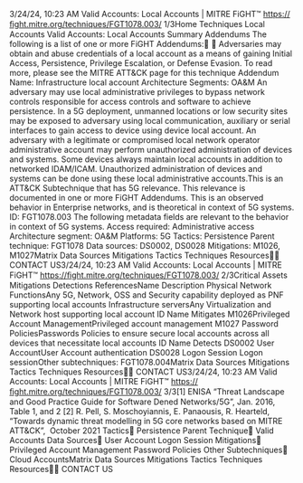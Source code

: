 3/24/24, 10:23 AM Valid Accounts: Local Accounts | MITRE FiGHT™
https://ﬁght.mitre.org/techniques/FGT1078.003/ 1/3Home Techniques Local Accounts
Valid Accounts: Local Accounts
Summary
Addendums
The following is a list of one or more FiGHT Addendums:󰅂 󰅂
Adversaries may obtain and abuse credentials of a local
account as a means of gaining Initial Access, Persistence,
Privilege Escalation, or Defense Evasion. To read more, please
see the MITRE ATT&CK page for this technique
Addendum Name: Infrastructure local account
Architecture Segments: OA&M
An adversary may use local administrative privileges to
bypass network controls responsible for access controls and
software to achieve persistence.
In a 5G deployment, unmanned locations or low security sites
may be exposed to adversary using local communication,
auxiliary or serial interfaces to gain access to device using
device local account.
An adversary with a legitimate or compromised local network
operator administrative account may perform unauthorized
administration of devices and systems. Some devices always
maintain local accounts in addition to networked IDAM/ICAM.
Unauthorized administration of devices and systems can be
done using these local administrative accounts.This is an ATT&CK
Subtechnique that has 5G
relevance. This relevance is
documented in one or more
FiGHT Addendums.
This is an observed behavior
in Enterprise networks, and is
theoretical in context of 5G
systems.
ID: FGT1078.003
The following metadata
fields are relevant to the
behavior in context of 5G
systems.
Access required:
Administrative access
Architecture segment:
OA&M
Platforms: 5G
Tactics: Persistence
Parent technique: FGT1078
Data sources: DS0002,
DS0028
Mitigations: M1026, M1027Matrix Data Sources Mitigations Tactics Techniques Resources󰍝󰇙
CONTACT US3/24/24, 10:23 AM Valid Accounts: Local Accounts | MITRE FiGHT™
https://ﬁght.mitre.org/techniques/FGT1078.003/ 2/3Critical Assets
Mitigations
Detections
ReferencesName Description
Physical Network FunctionsAny 5G, Network, OSS
and Security capability
deployed as PNF
supporting local
accounts
Infrastructure serversAny Virtualization and
Network host
supporting local
account
ID Name Mitigates
M1026Privileged Account
ManagementPrivileged account
management
M1027 Password PoliciesPasswords Policies to
ensure secure local
accounts across all
devices that necessitate
local accounts
ID Name Detects
DS0002 User AccountUser Account
authentication
DS0028 Logon Session Logon sessionOther subtechniques:
FGT1078.004Matrix Data Sources Mitigations Tactics Techniques Resources󰍝󰇙
CONTACT US3/24/24, 10:23 AM Valid Accounts: Local Accounts | MITRE FiGHT™
https://ﬁght.mitre.org/techniques/FGT1078.003/ 3/3[1] ENISA “Threat Landscape and Good Practice Guide for
Software De ned Networks/5G”, Jan. 2016, Table 1, and 2
[2] R. Pell, S. Moschoyiannis, E. Panaousis, R. Heart eld,
“Towards dynamic threat modelling in 5G core networks
based on MITRE ATT&CK”,  October 2021
Tactics󰅀
Persistence
Parent Technique󰅀
Valid Accounts
Data Sources󰅀
User Account
Logon Session
Mitigations󰅀
Privileged Account Management
Password Policies
Other Subtechniques󰅀
Cloud AccountsMatrix Data Sources Mitigations Tactics Techniques Resources󰍝󰇙
CONTACT US